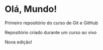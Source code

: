 # Olá, Mundo!
 Primeiro repositório do curso de Git e GitHub

 Repositório criado durante um curso ao vivo

 Nova edição!
